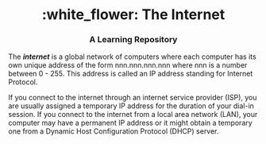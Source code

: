 <h1 align="center">
	:white_flower: The Internet
</h1>

<h3 align="center">
	A Learning Repository
</h3>


The ***internet*** is a global network of computers where each computer has its own unique address of the form nnn.nnn.nnn.nnn where nnn is a number between 0 - 255. This address is called an IP address standing for Internet Protocol.

If you connect to the internet through an internet service provider (ISP), you are usually assigned a temporary IP address for the duration of your dial-in session. If you connect to the internet from a local area network (LAN), your computer may have a permanent IP address or it might obtain a temporary one from a Dynamic Host Configuration Protocol (DHCP) server. 
